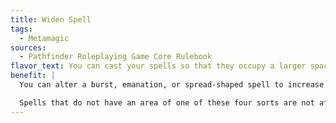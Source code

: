 ```yaml
---
title: Widen Spell
tags:
  - Metamagic
sources:
  - Pathfinder Roleplaying Game Core Rulebook
flavor_text: You can cast your spells so that they occupy a larger space.
benefit: |
  You can alter a burst, emanation, or spread-shaped spell to increase its area. Any numeric measurements of the spell's area increase by 100%. A widened spell uses up a spell slot three levels higher than the spell's actual level.

  Spells that do not have an area of one of these four sorts are not affected by this feat.
---
```


